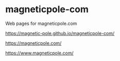 # magneticpole-com
Web pages for magneticpole.com

https://magnetic-pole.github.io/magneticpole-com/

https://magneticpole.com/

https://www.magneticpole.com/
